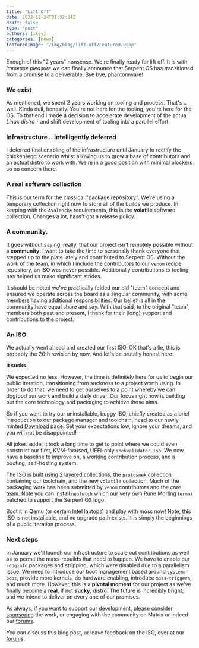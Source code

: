 ```yaml
---
title: "Lift Off"
date: 2022-12-24T01:32:04Z
draft: false
type: "post"
authors: [ikey]
categories: [news]
featuredImage: "/img/blog/lift-off/Featured.webp"
---
```


Enough of this "2 years" nonsense. We're finally ready for lift off. It is with *immense pleasure* we can
finally announce that Serpent OS has transitioned from a promise to a deliverable. Bye bye, phantomware!

### We exist

As mentioned, we spent 2 years working on tooling and process. That's .. well. Kinda dull, honestly. You're
not here for the tooling, you're here for the OS. To that end I made a decision to accelerate development of
the actual *Linux distro* - and shift development of tooling into a parallel effort.

### Infrastructure .. intelligently deferred

I deferred final enabling of the infrastructure until January to rectify the chicken/egg scenario whilst allowing
us to grow a base of contributors and an actual distro to work with. We're in a good position with minimal blockers
so no concern there.

### A real software collection

This is our term for the classical "package repository". We're using a temporary collection right now to store all
of the builds we produce. In keeping with the `Avalanche` requirements, this is the **volatile** software collection. Changes
a lot, hasn't got a release policy.

### A community.

It goes without saying, really, that our project isn't remotely possible without a **community**. I want to take the time
to personally thank everyone that stepped up to the plate lately and contributed to Serpent OS. Without the work of the
team, in which I include the contributors to our `venom` recipe repository, an ISO was never possible. Additionally contributions
to tooling has helped us make significant strides.

It should be noted we've practically folded our old "team" concept and ensured we operate across the board as a singular community,
with some members having additional responsibilities. Our belief is all in the community have equal share and say. With that said,
to the original "team", members both past and present, I thank for their (long) support and contributions to the project.

### An ISO.

We actually went ahead and created our first ISO. OK that's a lie, this is probably the 20th revision by now. And let's be brutally
honest here:

**It sucks.**

We expected no less. However, the time is definitely here for us to begin our public iteration, transitioning from suckness to a project
worth using. In order to do that, we need to get ourselves to a point whereby we can dogfood our work and build a daily driver. Our focus
right now is building out the core technology and packaging to achieve those aims.

So if you want to try our uninstallable, buggy ISO, chiefly created as a brief introduction to our package manager and toolchain, head to our
newly minted [Download](/download) page. Set your expectations low, ignore your dreams, and you will not be disappointed!

All jokes aside, it took a long time to get to point where we could even construct our first, KVM-focused, UEFI-only `snekvalidator.iso`. We now
have a baseline to improve on, a working contribution process, and a booting, self-hosting system.

The ISO is built using 2 layered collections, the `protosnek` collection containing our toolchain, and the new `volatile` collection. Much of the
packaging work has been submitted by `venom` contributors and the core team. Note you can install `neofetch` which our very own Rune Morling (`ermo`)
patched to support the Serpent OS logo.

Boot it in Qemu (or certain Intel laptops) and play with moss now! Note, this ISO is not installable, and no upgrade path exists. It is simply
the beginnings of a public iteration process.

### Next steps

In January we'll launch our infrastructure to scale out contributions as well as to permit the mass-rebuilds that need to happen. We have to
enable our `-dbginfo` packages and stripping, which were disabled due to a parallelism issue. We need to introduce our boot management based around
`systemd-boot`, provide more kernels, do hardware enabling, introduce `moss-triggers`, and much more. However, this is a **pivotal moment** for our
project as we've finally become a **real**, if not __sucky__, distro. The future is incredibly bright, and we intend to deliver on every one of our
promises.

As always, if you want to support our development, please consider [sponsoring](/sponsors) the work, or engaging with the community on Matrix or indeed
our [forums](https://forums.serpentos.com). 

You can discuss this blog post, or leave feedback on the ISO, over at our [forums](https://forums.serpentos.com/d/40-lift-off).